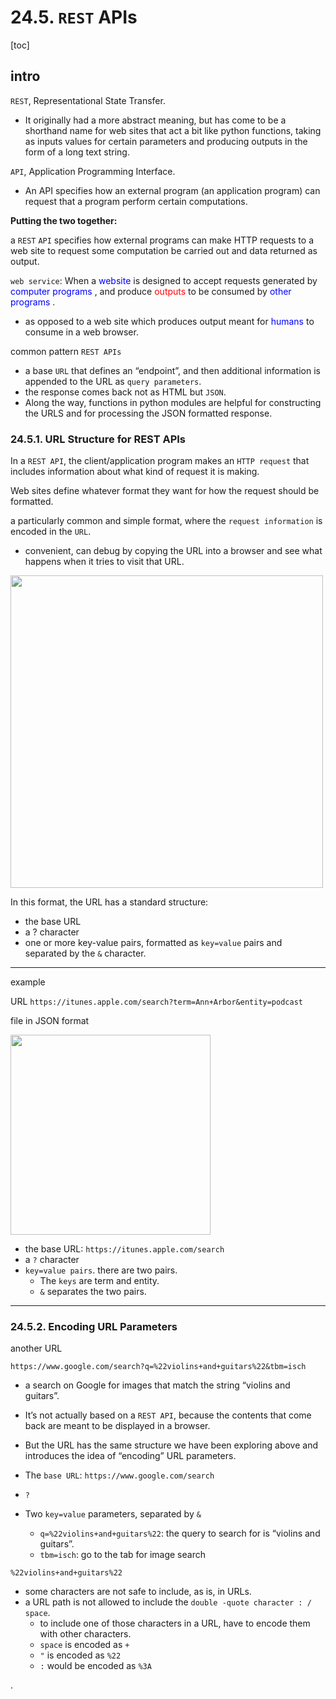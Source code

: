 
# 24.5. `REST` APIs

[toc]

## intro

`REST`, Representational State Transfer.
- It originally had a more abstract meaning, but has come to be a shorthand name for web sites that act a bit like python functions, taking as inputs values for certain parameters and producing outputs in the form of a long text string.


`API`, Application Programming Interface.
- An API specifies how an external program (an application program) can request that a program perform certain computations.

**Putting the two together:**

a `REST` `API` specifies how external programs can make HTTP requests to a web site to request some computation be carried out and data returned as output.

`web service`: When a <font color=blue> website </font> is designed to accept requests generated by <font color=blue> computer programs </font>, and produce <font color=red> outputs </font> to be consumed by <font color=blue> other programs </font> .
- as opposed to a web site which produces output meant for <font color=blue> humans </font> to consume in a web browser.


common pattern `REST APIs`
- a base `URL` that defines an “endpoint”, and then additional information is appended to the URL as `query parameters`.
- the response comes back not as HTML but `JSON`.
- Along the way, functions in python modules are helpful for constructing the URLS and for processing the JSON formatted response.


### 24.5.1. URL Structure for REST APIs

In a `REST API`, the client/application program makes an `HTTP request` that includes information about what kind of request it is making.

Web sites define whatever format they want for how the request should be formatted.

a particularly common and simple format, where the `request information` is encoded in the `URL`.
- convenient, can debug by copying the URL into a browser and see what happens when it tries to visit that URL.

<img src="https://i.imgur.com/6tiJDLq.png" width="500">

In this format, the URL has a standard structure:
- the base URL
- a ? character
- one or more key-value pairs, formatted as `key=value` pairs and separated by the `&` character.

---

example

URL `https://itunes.apple.com/search?term=Ann+Arbor&entity=podcast`

file in JSON format

<img src="https://i.imgur.com/m9nLsn2.png" width="320">

- the base URL: `https://itunes.apple.com/search`
- a `?` character
- `key=value pairs`. there are two pairs.
  - The `keys` are term and entity.
  - `&` separates the two pairs.

---

### 24.5.2. Encoding URL Parameters

another URL

`https://www.google.com/search?q=%22violins+and+guitars%22&tbm=isch`

- a search on Google for images that match the string “violins and guitars”.
- It’s not actually based on a `REST API`, because the contents that come back are meant to be displayed in a browser.
- But the URL has the same structure we have been exploring above and introduces the idea of “encoding” URL parameters.

- The `base URL`: `https://www.google.com/search`
- `?`
- Two `key=value` parameters, separated by `&`
  - `q=%22violins+and+guitars%22`: the query to search for is “violins and guitars”.
  - `tbm=isch`: go to the tab for image search


`%22violins+and+guitars%22`
- some characters are not safe to include, as is, in URLs.
- a URL path is not allowed to include the `double -quote character : / space`.
  - to include one of those characters in a URL, have to encode them with other characters.
  - `space` is encoded as `+`
  - `"` is encoded as `%22`
  - `:` would be encoded as `%3A`

















.
